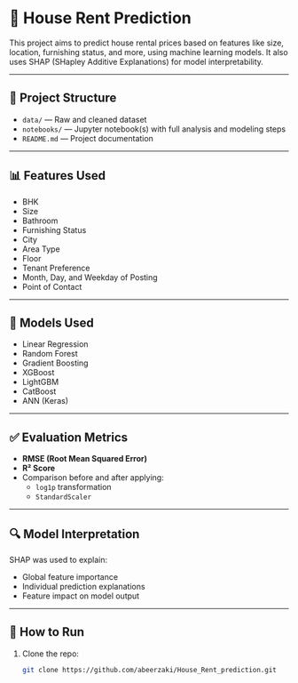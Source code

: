 # 🏡 House Rent Prediction

This project aims to predict house rental prices based on features like size, location, furnishing status, and more, using machine learning models. It also uses SHAP (SHapley Additive Explanations) for model interpretability.

---

## 📂 Project Structure

- `data/` — Raw and cleaned dataset 
- `notebooks/` — Jupyter notebook(s) with full analysis and modeling steps
- `README.md` — Project documentation

---

## 📊 Features Used

- BHK
- Size
- Bathroom
- Furnishing Status
- City
- Area Type
- Floor
- Tenant Preference
- Month, Day, and Weekday of Posting
- Point of Contact

---

## 🧠 Models Used

- Linear Regression
- Random Forest
- Gradient Boosting
- XGBoost
- LightGBM
- CatBoost
- ANN (Keras)

---

## ✅ Evaluation Metrics

- **RMSE (Root Mean Squared Error)**
- **R² Score**
- Comparison before and after applying:
  - `log1p` transformation
  - `StandardScaler`


---

## 🔍 Model Interpretation

SHAP was used to explain:
- Global feature importance
- Individual prediction explanations
- Feature impact on model output

---

## 🚀 How to Run

1. Clone the repo:
   ```bash
   git clone https://github.com/abeerzaki/House_Rent_prediction.git
